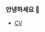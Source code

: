 ### 안녕하세요 👋
- [CV](https://drive.google.com/file/d/1Dfk-_STd8KRUF77__9oYFLYPbBXTJ001/view?usp=sharing)
